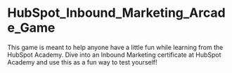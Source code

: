 # HubSpot_Inbound_Marketing_Arcade_Game
This game is meant to help anyone have a little fun while learning from the HubSpot Academy. Dive into an Inbound Marketing certificate at HubSpot Academy and use this as a fun way to test yourself!
